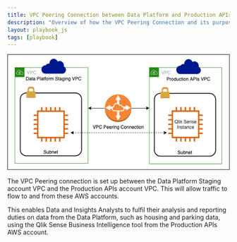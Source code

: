 ```yaml
---
title: VPC Peering Connection between Data Platform and Production APIs AWS accounts
description: "Overview of how the VPC Peering Connection and its purpose"
layout: playbook_js
tags: [playbook]
---
```

![VPC Peering Connection](./images/vpc-peering-connection.png)

The VPC Peering connection is set up between the Data Platform Staging account VPC and the Production APIs account VPC. This will allow traffic to flow to and from these AWS accounts.

This enables Data and Insights Analysts to fulfil their analysis and reporting duties on data from the Data Platform, such as housing and parking data, using the Qlik Sense Business Intelligence tool from the Production APIs AWS account.